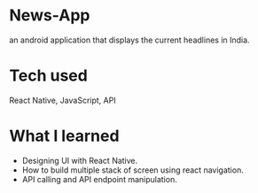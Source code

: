 # News-App
an android application that displays the current headlines in India.

# Tech used
React Native, JavaScript, API 

# What I learned
* Designing UI with React Native.
* How to build multiple stack of screen using react navigation.
* API calling and API endpoint manipulation.

